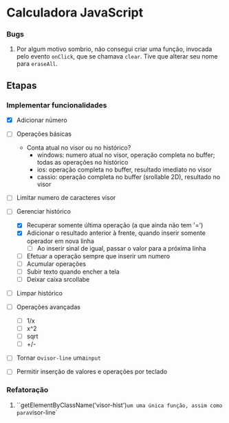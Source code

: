 # Calculadora JavaScript

### Bugs

1. Por algum motivo sombrio, não consegui criar uma função, invocada pelo evento `onClick`, que se chamava `clear`. Tive que alterar seu nome para `eraseAll`.

## Etapas

### Implementar funcionalidades

- [X] Adicionar número
- [ ] Operações básicas
  * Conta atual no visor ou no histórico?
    * windows: numero atual no visor, operação completa no buffer; todas as operações no histórico
    * ios: operação completa no buffer, resultado imediato no visor
    * cassio: operação completa no buffer (srollable 2D), resultado no visor 
- [ ] Limitar numero de caracteres visor
- [ ] Gerenciar histórico
  - [x] Recuperar somente última operação (a que ainda não tem '=')
  - [x] Adicionar o resultado anterior à frente, quando inserir somente operador em nova linha
    - [ ] Ao inserir sinal de igual, passar o valor para a próxima linha
  - [ ] Efetuar a operação sempre que inserir um numero
  - [ ] Acumular operações
  - [ ] Subir texto quando encher a tela
  - [ ] Deixar caixa srcollabe
- [ ] Limpar histórico
- [ ] Operações avançadas
  - [ ] 1/x
  - [ ] x^2
  - [ ] sqrt
  - [ ] +/-
- [ ] Tornar o`visor-line` uma`input`
- [ ] Permitir inserção de valores e operações por teclado



### Refatoração

1. ``getElementByClassName('visor-hist')` um uma única função, assim como para `visor-line`

